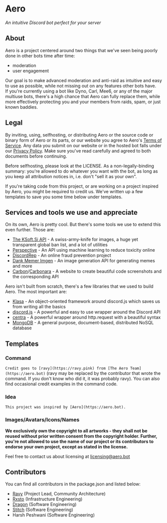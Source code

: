 # Aero

*An intuitive Discord bot perfect for your server*


## About

Aero is a project centered around two things that we've seen being poorly done in other bots time after time:
- moderation
- user engagement

Our goal is to make advanced moderation and anti-raid as intuitive and easy to use as possible, while not missing out on any features other bots have.  
If you're currently using a bot like Dyno, Carl, Mee6, or any of the major multiuse bots, there's a high chance that Aero can fully replace them, while more effectively protecting you and your members from raids, spam, or just known baddies.


## Legal

By inviting, using, selfhosting, or distributing Aero or the source code or binary form of Aero or its parts, or our website you agree to Aero's [Terms of Service](https://aero.bot/terms).
Any data you submit on our website or in the hosted bot falls under our [Privacy Policy](https://aero.bot/privacy/). Make sure you've read carefully and agreed to both documents before continuing.

Before selfhosting, please look at the LICENSE. As a non-legally-binding summary: you're allowed to do whatever you want with the bot, as long as you keep all attribution notices in, i.e. don't "sell it as your own".

If you're taking code from this project, or are working on a project inspired by Aero, you might be required to credit us. We've written up a few templates to save you some time below under templates.


## Services and tools we use and appreciate

On its own, Aero is pretty cool. But there's some tools we use to extend this even further. Those are:
- [The KSoft.Si API](https://api.ksoft.si) - A swiss-army-knife for images, a huge yet transparent global ban list, and a lot of utilities
- [Perspective](https://www.perspectiveapi.com/) - An API using machine learning to reduce toxicity online
- [DiscordRep](https://discordrep.com) - An online fraud prevention project
- [Dank Memer Imgen](https://dankmemer.services/) - An image generation API for generating memes and more
- [Carbon](https://carbon.now.sh/)/[Carbonara](https://github.com/petersolopov/carbonara) - A website to create beautiful code screenshots and the corresponding API

Aero isn't built from scratch, there's a few libraries that we used to build Aero. The most important are:
- [Klasa](https://klasa.js.org) - An object-oriented framework around discord.js which saves us from writing all the basics
- [discord.js](https://discord.js.org) - A powerful and easy to use wrapper around the Discord API
- [centra](https://github.com/ethanent/centra) - A powerful wrapper around http.request with a beautiful syntax
- [MongoDB](https://www.mongodb.com/) - A general purpose, document-based, distributed NoSQL database


## Templates

### Command
`Credit goes to [ravy](https://ravy.pink) from [The Aero Team](https://aero.bot)` (ravy may be replaced by the contributor that wrote the command. If you don't know who did it, it was probably ravy). You can also find occasional credit examples in the command code.

### Idea
`This project was inspired by [Aero](https://aero.bot).`

### Images/Avatars/Icons/Names
**We exclusively own the copyright to all artworks - they shall not be reused without prior written consent from the copyright holder. Further, you're not allowed to use the name of our project or its contributors to endorse your own project, except as stated in the license.**

Feel free to contact us about licensing at licensing@aero.bot


## Contributors

You can find all contributors in the package.json and listed below:
- [Ravy](https://ravy.pink) (Project Lead, Community Architecture)
- [Rxsto](https://rxs.to) (Infrastructure Engineering)
- [Dragon](https://dragondev.party/) (Software Engineering)
- [Stitch](https://github.com/Soumil07/) (Software Engineering)
- Harsh Peshwani (Software Engineering)
